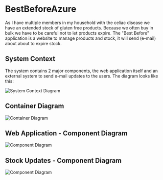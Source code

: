 # BestBeforeAzure

As I have multiple members in my household with the celiac disease we have an extended stock of gluten free products. Because we often buy in bulk we have to be careful not to let products expire. The "Best Before" application is a website to manage products and stock, it will send (e-mail) about about to expire stock.

## System Context 

The system contains 2 major components, the web application itself and an external system to send e-mail updates to the users. The diagram looks like this:

![System Context Diagram](http://www.plantuml.com/plantuml/proxy?cache=no&src=https://raw.githubusercontent.com/jacobduijzer/BestBeforeAzure/main/documentation/systemcontext.pu)

## Container Diagram

![Container Diagram](http://www.plantuml.com/plantuml/proxy?cache=no&src=https://raw.githubusercontent.com/jacobduijzer/BestBeforeAzure/main/documentation/containerdiagram.pu)

## Web Application - Component Diagram

![Component Diagram](http://www.plantuml.com/plantuml/proxy?cache=no&src=https://raw.githubusercontent.com/jacobduijzer/BestBeforeAzure/main/documentation/webapp-componentdiagram.pu)

## Stock Updates - Component Diagram

![Component Diagram](http://www.plantuml.com/plantuml/proxy?cache=no&src=https://raw.githubusercontent.com/jacobduijzer/BestBeforeAzure/main/documentation/stockupdates-componentdiagram.pu)